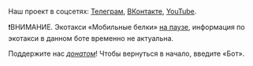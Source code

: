 Наш проект в соцсетях: [Телеграм](https://t.me/ecoklgd), [ВКонтакте](https://vk.com/ecoklgd), [YouTube](https://youtube.com/ecoklgd).

❗️ВНИМАНИЕ. Экотакси «Мобильные белки» [на паузе](https://t.me/belki39/345), информация по экотакси в данном боте временно не актуальна.

Поддержите нас *[донатом](https://t.me/ecoklgd/101)*! 
Чтобы вернуться в начало, введите «Бот».
